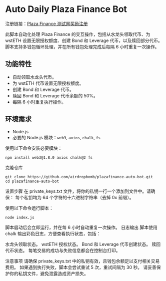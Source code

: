 # Auto Daily Plaza Finance Bot

注册链接：[Plaza Finance 测试网奖励注册](https://testnet.plaza.finance/rewards/lm6HOBbEFzVI)

此脚本自动化处理 Plaza Finance 的交互操作，包括从水龙头领取代币、为 wstETH 设置无限授权额度、创建 Bond 和 Leverage 代币，以及赎回部分代币。脚本支持多钱包循环处理，并在所有钱包处理完成后每隔 6 小时重复一次操作。

## 功能特性
- 自动领取水龙头代币。
- 为 wstETH 代币设置无限授权额度。
- 创建 Bond 和 Leverage 代币。
- 赎回 Bond 和 Leverage 代币余额的 50%。
- 每隔 6 小时重复执行操作。

## 环境需求
- Node.js
- 必要的 Node.js 模块：`web3`, `axios`, `chalk`, `fs`

使用以下命令安装必要模块：
```bash
npm install web3@1.8.0 axios chalk@2 fs
```
克隆仓库
```
git clone https://github.com/airdropbomb/plazafinance-auto-bot.git 
cd plazafinance-auto-bot
```
设置步骤
在 private_keys.txt 文件，将你的私钥一行一个添加到文件中。请确保：
每个私钥均为 64 个字符的十六进制字符串（去掉 0x 前缀）。

使用以下命令运行脚本：
```
node index.js
```
脚本启动后会立即运行，并在每 6 小时自动重复一次操作。
日志输出
脚本使用 chalk 输出彩色日志，方便查看执行状态，包括：

水龙头领取状态。
wstETH 授权状态。
Bond 和 Leverage 代币创建状态。
赎回代币状态。
每笔交易的成功与失败信息都会在控制台打印。

注意事项
请确保 private_keys.txt 中的私钥有效，且钱包余额足以支付相关交易费用。
如果遇到执行失败，脚本会尝试重试 5 次，重试间隔为 30 秒。
请妥善保护你的私钥文件，避免泄露造成资产损失。
